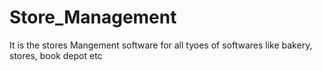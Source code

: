 # Store_Management
It is the stores Mangement software for all tyoes of softwares like bakery, stores, book depot etc
